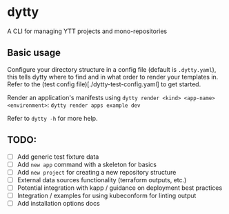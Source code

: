 # dytty
A CLI for managing YTT projects and mono-repositories

## Basic usage
Configure your directory structure in a config file (default is `.dytty.yaml`), this tells dytty where to find and in what order to render your templates in. Refer to the (test config file)[./dytty-test-config.yaml] to get started.

Render an application's manifests using `dytty render <kind> <app-name> <environment>`:
`dytty render apps example dev`

Refer to `dytty -h` for more help.

## TODO:
- [ ] Add generic test fixture data
- [ ] Add `new app` command with a skeleton for basics
- [ ] Add `new project` for creating a new repository structure
- [ ] External data sources functionality (terraform outputs, etc.)
- [ ] Potential integration with kapp / guidance on deployment best practices
- [ ] Integration / examples for using kubeconform for linting output
- [ ] Add installation options docs
